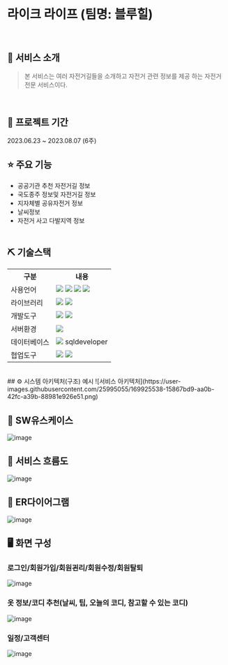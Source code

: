 # 라이크 라이프 (팀명: 블루힐)
<br>

## 👀 서비스 소개
> 본 서비스는 여러 자전거길들을 소개하고 자전거 관련 정보를 제공 하는 자전거 전문 서비스이다. 
<br>

## 📅 프로젝트 기간
2023.06.23 ~ 2023.08.07 (6주)
<br>

## ⭐ 주요 기능
* 공공기관 추천 자전거길 정보
* 국도종주 정보및 자전거길 정보
* 지자체별 공유자전거 정보
* 날씨정보
* 자전거 사고 다발지역 정보
<br><br>

## ⛏ 기술스택
<table>
    <tr>
        <th>구분</th>
        <th>내용</th>
    </tr>
    <tr>
        <td>사용언어</td>
        <td>
            <img src="https://img.shields.io/badge/Java-007396?style=for-the-badge&logo=java&logoColor=white"/>
            <img src="https://img.shields.io/badge/HTML5-E34F26?style=for-the-badge&logo=HTML5&logoColor=white"/>
            <img src="https://img.shields.io/badge/CSS3-1572B6?style=for-the-badge&logo=CSS3&logoColor=white"/>
            <img src="https://img.shields.io/badge/JavaScript-F7DF1E?style=for-the-badge&logo=JavaScript&logoColor=white"/>
        </td>
    </tr>
    <tr>
        <td>라이브러리</td>
        <td>
            <img src="https://img.shields.io/badge/BootStrap-7952B3?style=for-the-badge&logo=BootStrap&logoColor=white"/>
            <img src="https://img.shields.io/badge/GoogleAPI-32CD32?style=for-the-badge&logo=Google Maps&logoColor=white">
        </td>
    </tr>
    <tr>
        <td>개발도구</td>
        <td>
            <img src="https://img.shields.io/badge/Eclipse-2C2255?style=for-the-badge&logo=Eclipse&logoColor=white"/>
            <img src="https://img.shields.io/badge/VSCode-007ACC?style=for-the-badge&logo=VisualStudioCode&logoColor=white"/>
        </td>
    </tr>
    <tr>
        <td>서버환경</td>
        <td>
            <img src="https://img.shields.io/badge/Apache Tomcat-D22128?style=for-the-badge&logo=Apache Tomcat&logoColor=white"/>
        </td>
    </tr>
    <tr>
        <td>데이터베이스</td>
        <td>
            <img src="https://img.shields.io/badge/Oracle 11g-F80000?style=for-the-badge&logo=Oracle&logoColor=white"/>
            sqldeveloper
        </td>
    </tr>
    <tr>
        <td>협업도구</td>
        <td>
            <img src="https://img.shields.io/badge/Git-F05032?style=for-the-badge&logo=Git&logoColor=white"/>
            <img src="https://img.shields.io/badge/GitHub-181717?style=for-the-badge&logo=GitHub&logoColor=white"/>
        </td>
    </tr>
</table>


<br>
## ⚙ 시스템 아키텍처(구조) 예시 
![서비스 아키텍처](https://user-images.githubusercontent.com/25995055/169925538-15867bd9-aa0b-42fc-a39b-88981e926e51.png)
<br>

## 📌 SW유스케이스
![image](https://github.com/2022-SMHRD-DCX-BigData-7/BlueHill/assets/139085299/be480097-c87f-4beb-8cf1-3751eed5f6f4)
<br>

## 📌 서비스 흐름도
![image](https://github.com/2022-SMHRD-DCX-BigData-7/BlueHill/assets/139085299/999f04fe-9716-46a5-ba2c-3966d397192f)
<br>

## 📌 ER다이어그램
![image](https://github.com/2022-SMHRD-DCX-BigData-7/BlueHill/assets/139085299/51916fa6-01a3-4784-9c78-b2a6300c3eeb)
<br>

## 🖥 화면 구성

### 로그인/회원가입/회원괸리/회원수정/회원탈퇴
![image](https://github.com/2022-SMHRD-DCX-BigData-7/BlueHill/assets/139085299/49fe2cdf-4ed4-4284-a30b-7ed251b72275)
<br>

### 옷 정보/코디 추천(날씨, 팁, 오늘의 코디, 참고할 수 있는 코디)
![image](https://user-images.githubusercontent.com/25995055/178401127-287e6de2-4396-49fc-a107-59c4d5cd55c7.png)
<br>

### 일정/고객센터
![image](https://user-images.githubusercontent.com/25995055/178401150-861f0e93-0f40-4fae-98c1-2099bf513c8d.png)
<br>
